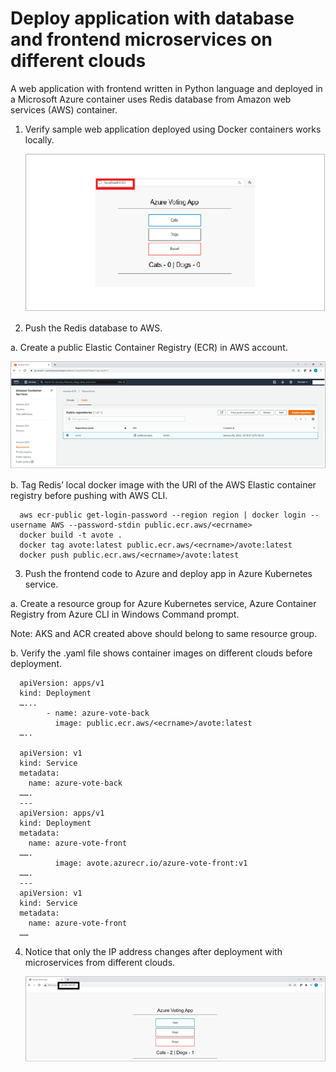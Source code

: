 # Deploy application with database and frontend microservices on different clouds

A web application with frontend written in Python language and deployed in a Microsoft Azure container uses Redis database from Amazon web services (AWS) container.

1. Verify sample web application deployed using Docker containers works locally.

   ![Alt text](https://github.com/Protontech-1803/devops/blob/master/DeployApplicationMicroservicesOnDifferentClouds/img/1.png)
   
2. Push the Redis database to AWS.

a. Create a public Elastic Container Registry (ECR) in AWS account. 

   ![Alt text](https://github.com/Protontech-1803/devops/blob/master/DeployApplicationMicroservicesOnDifferentClouds/img/2.%20a.png)
 
b. Tag Redis’ local docker image with the URI of the AWS Elastic container registry before pushing with AWS CLI.

      aws ecr-public get-login-password --region region | docker login --username AWS --password-stdin public.ecr.aws/<ecrname>
      docker build -t avote .
      docker tag avote:latest public.ecr.aws/<ecrname>/avote:latest
      docker push public.ecr.aws/<ecrname>/avote:latest


3. Push the frontend code to Azure and deploy app in Azure Kubernetes service.

a. Create a resource group for Azure Kubernetes service, Azure Container Registry from  Azure CLI in Windows Command prompt.

Note: AKS and ACR created above should belong to same resource group.

b. Verify the .yaml file shows container images on different clouds before deployment.


      apiVersion: apps/v1
      kind: Deployment
      …...
            - name: azure-vote-back
              image: public.ecr.aws/<ecrname>/avote:latest
      …..

      apiVersion: v1
      kind: Service
      metadata:
        name: azure-vote-back
      …….
      ---
      apiVersion: apps/v1
      kind: Deployment
      metadata:
        name: azure-vote-front
      …….
              image: avote.azurecr.io/azure-vote-front:v1
      …….
      ---
      apiVersion: v1
      kind: Service
      metadata:
        name: azure-vote-front
      ……

4. Notice that only the IP address changes after deployment with microservices from different clouds.

    ![Alt text](https://github.com/Protontech-1803/devops/blob/master/DeployApplicationMicroservicesOnDifferentClouds/img/4.png)


